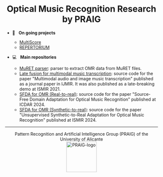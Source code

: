 <h1 align="center">Optical Music Recognition Research by PRAIG</h1>

- 🚀 &nbsp; **On going projects**
    - [MultiScore](https://sites.google.com/view/multiscore-project)
    - [REPERTORIUM](https://odratek.com/project/repertorium/)
      
- 💻 &nbsp; **Main repositories**
    - [MuRET parser](https://github.com/OMR-PRAIG-UA-ES/muret-parser): parser to extract OMR data from MuRET files.
    - [Late fusion for multimodal music transcription](https://github.com/OMR-PRAIG-UA-ES/ismir-lbd-2021): source code for the paper "Multimodal audio and image music transcription" published as a journal paper in IJMIR. It was also published as a late-breaking demo at ISMIR 2021.
    - [SFDA for OMR (Real-to-real)](https://github.com/OMR-PRAIG-UA-ES/SFDA-OMR): source code for the paper "Source-Free Domain Adaptation for Optical Music Recognition" published at ICDAR 2024.
    - [SFDA for OMR (Synthetic-to-real)]([https://github.com/OMR-PRAIG-UA-ES/SFDA-OMR](https://github.com/OMR-PRAIG-UA-ES/ISMIR-2024-SYNTHETIC2REAL-OMR)): source code for the paper "Unsupervised Synthetic-to-Real Adaptation for Optical Music Recognition" published at ISMIR 2024.
------

<p align="center">
  Pattern Recognition and Artificial Intelligence Group (PRAIG) of the University of Alicante<br>
  <a href="https://praig.ua.es/"><img src="https://i.imgur.com/Iu7CvC1.png" alt="PRAIG-logo" width="100"></a>
</p>
